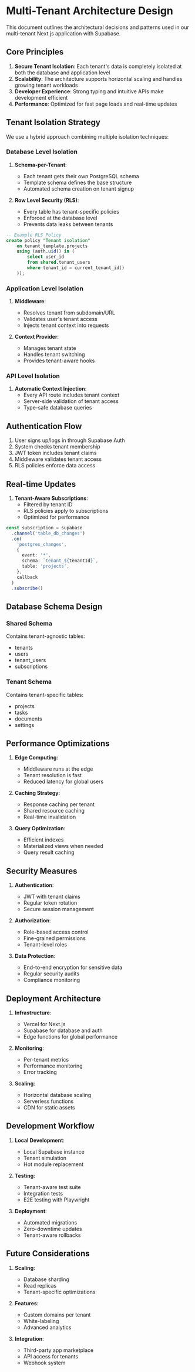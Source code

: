 # Multi-Tenant Architecture Design

This document outlines the architectural decisions and patterns used in our multi-tenant Next.js application with Supabase.

## Core Principles

1. **Secure Tenant Isolation**: Each tenant's data is completely isolated at both the database and application level
2. **Scalability**: The architecture supports horizontal scaling and handles growing tenant workloads
3. **Developer Experience**: Strong typing and intuitive APIs make development efficient
4. **Performance**: Optimized for fast page loads and real-time updates

## Tenant Isolation Strategy

We use a hybrid approach combining multiple isolation techniques:

### Database Level Isolation

1. **Schema-per-Tenant**:
   - Each tenant gets their own PostgreSQL schema
   - Template schema defines the base structure
   - Automated schema creation on tenant signup

2. **Row Level Security (RLS)**:
   - Every table has tenant-specific policies
   - Enforced at the database level
   - Prevents data leaks between tenants

```sql
-- Example RLS Policy
create policy "Tenant isolation"
    on tenant_template.projects
    using (auth.uid() in (
        select user_id 
        from shared.tenant_users 
        where tenant_id = current_tenant_id()
    ));
```

### Application Level Isolation

1. **Middleware**:
   - Resolves tenant from subdomain/URL
   - Validates user's tenant access
   - Injects tenant context into requests

2. **Context Provider**:
   - Manages tenant state
   - Handles tenant switching
   - Provides tenant-aware hooks

### API Level Isolation

1. **Automatic Context Injection**:
   - Every API route includes tenant context
   - Server-side validation of tenant access
   - Type-safe database queries

## Authentication Flow

1. User signs up/logs in through Supabase Auth
2. System checks tenant membership
3. JWT token includes tenant claims
4. Middleware validates tenant access
5. RLS policies enforce data access

## Real-time Updates

1. **Tenant-Aware Subscriptions**:
   - Filtered by tenant ID
   - RLS policies apply to subscriptions
   - Optimized for performance

```typescript
const subscription = supabase
  .channel('table_db_changes')
  .on(
    'postgres_changes',
    {
      event: '*',
      schema: `tenant_${tenantId}`,
      table: 'projects',
    },
    callback
  )
  .subscribe()
```

## Database Schema Design

### Shared Schema
Contains tenant-agnostic tables:
- tenants
- users
- tenant_users
- subscriptions

### Tenant Schema
Contains tenant-specific tables:
- projects
- tasks
- documents
- settings

## Performance Optimizations

1. **Edge Computing**:
   - Middleware runs at the edge
   - Tenant resolution is fast
   - Reduced latency for global users

2. **Caching Strategy**:
   - Response caching per tenant
   - Shared resource caching
   - Real-time invalidation

3. **Query Optimization**:
   - Efficient indexes
   - Materialized views when needed
   - Query result caching

## Security Measures

1. **Authentication**:
   - JWT with tenant claims
   - Regular token rotation
   - Secure session management

2. **Authorization**:
   - Role-based access control
   - Fine-grained permissions
   - Tenant-level roles

3. **Data Protection**:
   - End-to-end encryption for sensitive data
   - Regular security audits
   - Compliance monitoring

## Deployment Architecture

1. **Infrastructure**:
   - Vercel for Next.js
   - Supabase for database and auth
   - Edge functions for global performance

2. **Monitoring**:
   - Per-tenant metrics
   - Performance monitoring
   - Error tracking

3. **Scaling**:
   - Horizontal database scaling
   - Serverless functions
   - CDN for static assets

## Development Workflow

1. **Local Development**:
   - Local Supabase instance
   - Tenant simulation
   - Hot module replacement

2. **Testing**:
   - Tenant-aware test suite
   - Integration tests
   - E2E testing with Playwright

3. **Deployment**:
   - Automated migrations
   - Zero-downtime updates
   - Tenant-aware rollbacks

## Future Considerations

1. **Scaling**:
   - Database sharding
   - Read replicas
   - Tenant-specific optimizations

2. **Features**:
   - Custom domains per tenant
   - White-labeling
   - Advanced analytics

3. **Integration**:
   - Third-party app marketplace
   - API access for tenants
   - Webhook system